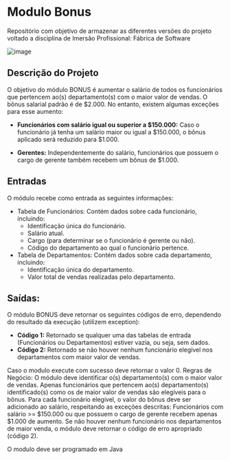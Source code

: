 <H1>Modulo Bonus</H1>
<p>Repositório com objetivo de armazenar as diferentes versões do projeto voltado a disciplina de Imersão Profissional: Fábrica de Software</p>

![image](https://github.com/user-attachments/assets/b91c9ca6-8372-4a35-9997-1a8a70778a71)

<h2>Descrição do Projeto</h2>
<p>O objetivo do módulo BONUS é aumentar o salário de todos os funcionários que pertencem ao(s) departamento(s) com o maior valor de vendas. O bônus salarial padrão é de $2.000.
No entanto, existem algumas exceções para esse aumento:</p>
<ul>
  <li><strong>Funcionários com salário igual ou superior a $150.000:</strong> Caso o funcionário já tenha um salário maior ou igual a $150.000, o bônus aplicado será reduzido para $1.000.</p></li>
  <li><strong>Gerentes:</strong> Independentemente do salário, funcionários que possuem o cargo de gerente também recebem um bônus de $1.000.</li>
</ul>
<h2>Entradas</h2>
<p>O módulo recebe como entrada as seguintes informações:</p>
<ul>
  <li>Tabela de Funcionários: Contém dados sobre cada funcionário, incluindo:
      <ul>
        <li>Identificação única do funcionário.</li>
        <li>Salário atual.</li>
        <li>Cargo (para determinar se o funcionário é gerente ou não).</li>
        <li>Código do departamento ao qual o funcionário pertence.</li>
      </ul>
  </li>
  <li>Tabela de Departamentos: Contém dados sobre cada departamento, incluindo:
      <ul>
        <li>Identificação única do departamento.</li>
        <li>Valor total de vendas realizadas pelo departamento.</li>
      </ul>
  </li>
  </li>
</ul>
<h2>Saídas:</h2>
<p>O módulo BONUS deve retornar os seguintes códigos de erro, dependendo do resultado da execução (utilizem exception):</p>
<ul>
  <li><strong>Código 1:</strong> Retornado se qualquer uma das tabelas de entrada (Funcionários ou Departamentos) estiver vazia, ou seja, sem dados.</li>
  <li><strong>Código 2:</strong> Retornado se não houver nenhum funcionário elegível nos departamentos com maior valor de vendas.</li>
</ul>

Caso o modulo execute com sucesso deve retornar o valor 0.
Regras de Negócio:
O módulo deve identificar o(s) departamento(s) com o maior valor de vendas.
Apenas funcionários que pertencem ao(s) departamento(s) identificado(s) como os de maior valor de vendas são elegíveis para o bônus.
Para cada funcionário elegível, o valor do bônus deve ser adicionado ao salário, respeitando as exceções descritas:
Funcionários com salário >= $150.000 ou que possuem o cargo de gerente recebem apenas $1.000 de aumento.
Se não houver nenhum funcionário nos departamentos de maior venda, o módulo deve retornar o código de erro apropriado (código 2).

O modulo deve ser programado em Java
